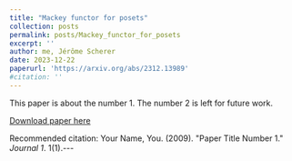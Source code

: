```yaml
---
title: "Mackey functor for posets"
collection: posts
permalink: posts/Mackey_functor_for_posets
excerpt: ''
author: me, Jérôme Scherer
date: 2023-12-22
paperurl: 'https://arxiv.org/abs/2312.13989'
#citation: ''
---
```


This paper is about the number 1. The number 2 is left for future work.

[Download paper here](http://academicpages.github.io/files/paper1.pdf)

Recommended citation: Your Name, You. (2009). "Paper Title Number 1." <i>Journal 1</i>. 1(1).---
